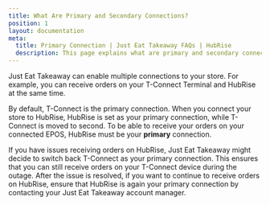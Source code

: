 ```yaml
---
title: What Are Primary and Secondary Connections?
position: 1
layout: documentation
meta:
  title: Primary Connection | Just Eat Takeaway FAQs | HubRise
  description: This page explains what are primary and secondary connections on Just Eat Takeaway, and how to solve possible issues that arise from a wrong configuration.
---
```


Just Eat Takeaway can enable multiple connections to your store.
For example, you can receive orders on your T-Connect Terminal and HubRise at the same time.

By default, T-Connect is the primary connection.
When you connect your store to HubRise, HubRise is set as your primary connection, while T-Connect is moved to second. 
To be able to receive your orders on your connected EPOS, HubRise must be your **primary** connection.

If you have issues receiving orders on HubRise, Just Eat Takeaway might decide to switch back T-Connect as your primary connection.
This ensures that you can still receive orders on your T-Connect device during the outage.
After the issue is resolved, if you want to continue to receive orders on HubRise, ensure that HubRise is again your primary connection by contacting your Just Eat Takeaway account manager.